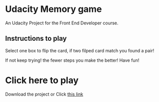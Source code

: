 # Udacity Memory game

An Udacity Project for the Front End Developer course.

## Instructions to play

Select one box to flip the card, if two filped card match you found a pair! 

If not keep trying! the fewer steps you make the better! Have fun!

# Click here to play

Download the project or Click [this link](https://marianat83.github.io/udacity-memory-card-game/)
